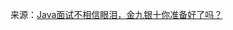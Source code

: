 来源：[Java面试不相信眼泪，金九银十你准备好了吗？](https://www.toutiao.com/i6590978826157687299/?tt_from=weixin&utm_campaign=client_share&group_id=6590978826157687299&from=singlemessage&timestamp=1534586342&app=news_article_social&utm_source=weixin&isappinstalled=0&iid=41314592202&utm_medium=toutiao_ios&wxshare_count=3&pbid=6584669799438960136)

